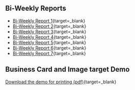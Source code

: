 

## Bi-Weekly Reports

- [Bi-Weekly Report 1](downloads/bi_weekly_report_1.pdf){target=_blank}
- [Bi-Weekly Report 2](downloads/bi_weekly_report_2.pdf){target=_blank}
- [Bi-Weekly Report 3](downloads/bi_weekly_report_3.pdf){target=_blank}
- [Bi-Weekly Report 4](downloads/bi_weekly_report_4.pdf){target=_blank}
- [Bi-Weekly Report 5](downloads/bi_weekly_report_5.pdf){target=_blank}
- [Bi-Weekly Report 6](downloads/bi_weekly_report_6.pdf){target=_blank}
- [Bi-Weekly Report 7](downloads/bi_weekly_report_7.pdf){target=_blank}



## Business Card and Image target Demo
[Download the demo for printing (pdf)](downloads/image_target.pdf){target=_blank}